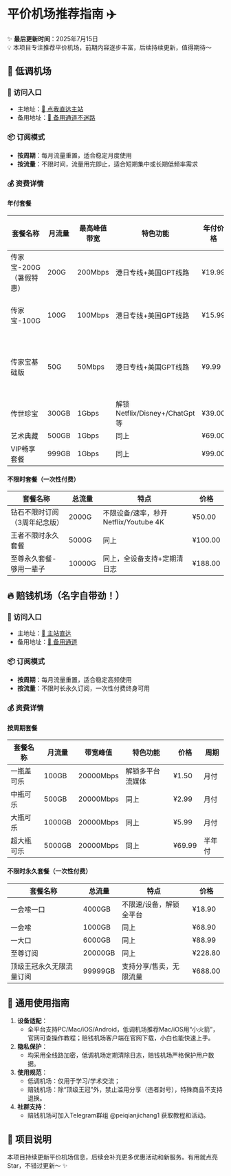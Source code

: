 # 平价机场推荐指南 ✈️

✨ **最后更新时间**：2025年7月15日  
💡 本项目专注推荐平价机场，前期内容逐步丰富，后续持续更新，值得期待～  


## 🌟 低调机场

### 🔗 访问入口
- 主地址：[🚀 点我直达主站](https://home.xn--4gqrn32e.com/#/register?code=VrUQBB83)  
- 备用地址：[🔗 备用通道不迷路](https://home.xn--4gqrn32e.com/#/register?code=rn3C1syq)  


### 📦 订阅模式
- **按周期**：每月流量重置，适合稳定月度使用  
- **按流量**：不限时间，流量用完即止，适合短期集中或长期低频率需求  


### 💰 资费详情

#### 年付套餐
| 套餐名称                | 月流量   | 最高峰值带宽 | 特色功能                          | 年付价格 | 多周期优惠                  |
|-------------------------|----------|--------------|-----------------------------------|----------|-----------------------------|
| 传家宝-200G（暑假特惠） | 200G     | 200Mbps      | 港日专线+美国GPT线路              | ¥19.99   | 两年¥35、三年¥50            |
| 传家宝-100G             | 100G     | 100Mbps      | 港日专线+美国GPT线路              | ¥15.99   | 两年¥28、三年¥40            |
| 传家宝基础版            | 50G      | 50Mbps       | 港日专线+美国GPT线路              | ¥9.99   | 两年¥20（约0.8元/月）       |
| 传世珍宝                | 300GB    | 1Gbps        | 解锁Netflix/Disney+/ChatGpt等    | ¥39.00   | -                           |
| 艺术典藏                | 500GB    | 1Gbps        | 同上                             | ¥69.00   | -                           |
| VIP畅享套餐             | 999GB    | 1Gbps        | 同上                             | ¥99.00   | -                           |

#### 不限时套餐（一次性付费）
| 套餐名称                  | 总流量   | 特点                                  | 价格   |
|---------------------------|----------|---------------------------------------|--------|
| 钻石不限时订阅（3周年纪念版） | 2000G    | 不限设备/速率，秒开Netflix/Youtube 4K | ¥50.00 |
| 王者不限时永久套餐        | 5000G    | 同上                                  | ¥100.00|
| 至尊永久套餐-够用一辈子   | 10000G   | 同上，全设备支持+定期清日志          | ¥188.00|


## 🔥 赔钱机场（名字自带劲！）

### 🔗 访问入口
- 主地址：[🥤 主站直达](https://xn--mes358aby2apfg.com/#/register?code=o9qpL741)  
- 备用地址：[🍻 备用通道](https://xn--mes358aby2apfg.com/#/register?code=4GFwB8nE)  


### 📦 订阅模式
- **按周期**：每月流量重置，适合稳定高频使用  
- **按流量**：不限时长永久订阅，一次性付费终身可用  


### 💰 资费详情

#### 按周期套餐
| 套餐名称       | 月流量    | 带宽峰值   | 特色功能                  | 价格    | 周期   |
|----------------|-----------|------------|---------------------------|---------|--------|
| 一瓶盖可乐     | 100GB     | 20000Mbps  | 解锁多平台流媒体          | ¥1.50   | 月付   |
| 中瓶可乐       | 500GB     | 20000Mbps  | 同上                      | ¥2.99   | 月付   |
| 大瓶可乐       | 1000GB    | 20000Mbps  | 同上                      | ¥5.99   | 月付   |
| 超大瓶可乐     | 5000GB    | 20000Mbps  | 同上                      | ¥69.99  | 半年付 |

#### 不限时永久套餐（一次性付费）
| 套餐名称                     | 总流量     | 特点                          | 价格     |
|------------------------------|------------|-------------------------------|----------|
| 一会嗦一口                   | 4000GB     | 不限速/设备，解锁全平台       | ¥18.90   |
| 一会嗦                       | 1000GB     | 同上                          | ¥68.90   |
| 一大口                       | 6000GB     | 同上                          | ¥88.99   |
| 至尊订阅                     | 20000GB    | 同上                          | ¥228.80  |
| 顶级王冠永久无限流量订阅     | 99999GB    | 支持分享/售卖，无限流量       | ¥688.00  |


## 📱 通用使用指南
1. **设备适配**：  
   - 全平台支持PC/Mac/iOS/Android，低调机场推荐Mac/iOS用“小火箭”，官网可查操作教程；赔钱机场客户端在官网下载，小白也能快速上手。  
2. **隐私保护**：  
   - 均采用全线路加密，低调机场定期清除日志，赔钱机场严格保护用户数据。  
3. **使用规范**：  
   - 低调机场：仅用于学习/学术交流；  
   - 赔钱机场：除“顶级王冠”外，禁止滥用分享（违者封号），特殊商品不支持退换。  
4. **社群支持**：  
   - 赔钱机场可加入Telegram群组 @peiqianjichang1 获取教程和活动。  


## 📝 项目说明
本项目持续更新平价机场信息，后续会补充更多优惠活动和新服务。有用就点亮Star，不错过更新～ ✨

